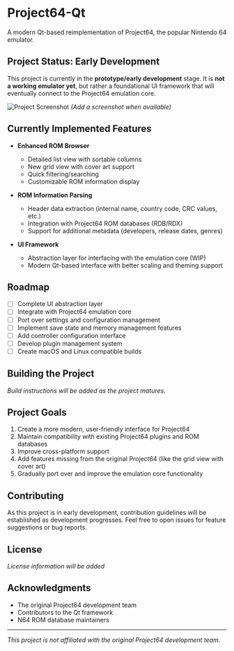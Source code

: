 # Project64-Qt

A modern Qt-based reimplementation of Project64, the popular Nintendo 64 emulator.

## Project Status: Early Development

This project is currently in the **prototype/early development** stage. It is **not a working emulator yet**, but rather a foundational UI framework that will eventually connect to the Project64 emulation core.

![Project Screenshot](screenshots/screenshot.png) *(Add a screenshot when available)*

## Currently Implemented Features

- **Enhanced ROM Browser**
  - Detailed list view with sortable columns
  - New grid view with cover art support
  - Quick filtering/searching
  - Customizable ROM information display
  
- **ROM Information Parsing**
  - Header data extraction (internal name, country code, CRC values, etc.)
  - Integration with Project64 ROM databases (RDB/RDX)
  - Support for additional metadata (developers, release dates, genres)
  
- **UI Framework**
  - Abstraction layer for interfacing with the emulation core (WIP)
  - Modern Qt-based interface with better scaling and theming support

## Roadmap

- [ ] Complete UI abstraction layer
- [ ] Integrate with Project64 emulation core
- [ ] Port over settings and configuration management
- [ ] Implement save state and memory management features
- [ ] Add controller configuration interface
- [ ] Develop plugin management system
- [ ] Create macOS and Linux compatible builds

## Building the Project

*Build instructions will be added as the project matures.*

## Project Goals

1. Create a more modern, user-friendly interface for Project64
2. Maintain compatibility with existing Project64 plugins and ROM databases
3. Improve cross-platform support
4. Add features missing from the original Project64 (like the grid view with cover art)
5. Gradually port over and improve the emulation core functionality

## Contributing

As this project is in early development, contribution guidelines will be established as development progresses. Feel free to open issues for feature suggestions or bug reports.

## License

*License information will be added*

## Acknowledgments

- The original Project64 development team
- Contributors to the Qt framework
- N64 ROM database maintainers

---

*This project is not affiliated with the original Project64 development team.*

